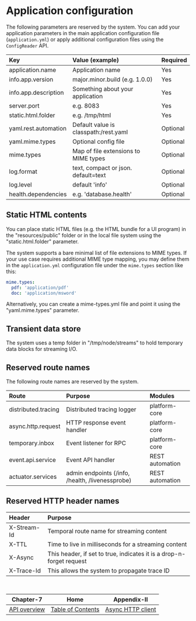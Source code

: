 # Application configuration

The following parameters are reserved by the system. You can add your application parameters
in the main application configuration file (`application.yml`) or apply additional configuration
files using the `ConfigReader` API.

| Key                  | Value (example)                       | Required |
|:---------------------|:--------------------------------------|:---------|
| application.name     | Application name                      | Yes      |
| info.app.version     | major.minor.build (e.g. 1.0.0)        | Yes      |
| info.app.description | Something about your application      | Yes      |
| server.port          | e.g. 8083                             | Yes      |
| static.html.folder   | e.g. /tmp/html                        | Yes      |
| yaml.rest.automation | Default value is classpath:/rest.yaml | Optional |
| yaml.mime.types      | Optional config file                  | Optional |
| mime.types           | Map of file extensions to MIME types  | Optional |
| log.format           | text, compact or json. default=text   | Optional |
| log.level            | default 'info'                        | Optional |
| health.dependencies  | e.g. 'database.health'                | Optional |

## Static HTML contents

You can place static HTML files (e.g. the HTML bundle for a UI program) in the "resources/public" folder or
in the local file system using the "static.html.folder" parameter.

The system supports a bare minimal list of file extensions to MIME types. If your use case requires additional
MIME type mapping, you may define them in the `application.yml` configuration file under the `mime.types`
section like this:

```yaml
mime.types:
  pdf: 'application/pdf'
  doc: 'application/msword'
```

Alternatively, you can create a mime-types.yml file and point it using the "yaml.mime.types" parameter.

## Transient data store

The system uses a temp folder in "/tmp/node/streams" to hold temporary data blocks for streaming I/O.

## Reserved route names

The following route names are reserved by the system.

| Route               | Purpose                                          | Modules         |
|:--------------------|:-------------------------------------------------|:----------------|
| distributed.tracing | Distributed tracing logger                       | platform-core   |
| async.http.request  | HTTP response event handler                      | platform-core   |
| temporary.inbox     | Event listener for RPC                           | platform-core   |
| event.api.service   | Event API handler                                | REST automation |
| actuator.services   | admin endpoints (/info, /health, /livenessprobe) | REST automation |

## Reserved HTTP header names

| Header                   | Purpose                                                              | 
|:-------------------------|:---------------------------------------------------------------------|
| X-Stream-Id              | Temporal route name for streaming content                            |
| X-TTL                    | Time to live in milliseconds for a streaming content                 |
| X-Async                  | This header, if set to true, indicates it is a drop-n-forget request |
| X-Trace-Id               | This allows the system to propagate trace ID                         |

<br/>

|          Chapter-7           |                   Home                    |             Appendix-II             |
|:----------------------------:|:-----------------------------------------:|:-----------------------------------:|
| [API overview](CHAPTER-7.md) | [Table of Contents](TABLE-OF-CONTENTS.md) | [Async HTTP client](APPENDIX-II.md) |

